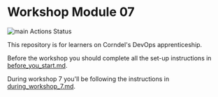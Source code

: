 # Workshop Module 07
![main Actions Status](https://github.com/sultanshaikh-devops/DevOps-Course-Workshop-Module-07-Learners/actions/workflows/continuous-integration-workflow.yml/badge.svg)

This repository is for learners on Corndel's DevOps apprenticeship.

Before the workshop you should complete all the set-up instructions in [before_you_start.md](./before_you_start.md).

During workshop 7 you'll be following the instructions in [during_workshop_7.md](./during_workshop_7.md).
